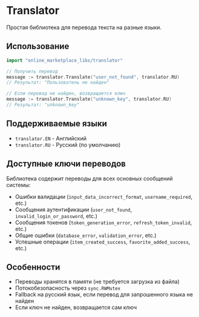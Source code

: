 # Translator

Простая библиотека для перевода текста на разные языки.

## Использование

```go
import "online_marketplace_libs/translator"

// Получить перевод
message := translator.Translate("user_not_found", translator.RU)
// Результат: "Пользователь не найден"

// Если перевод не найден, возвращается ключ
message := translator.Translate("unknown_key", translator.RU)
// Результат: "unknown_key"
```

## Поддерживаемые языки

- `translator.EN` - Английский
- `translator.RU` - Русский (по умолчанию)

## Доступные ключи переводов

Библиотека содержит переводы для всех основных сообщений системы:

- Ошибки валидации (`input_data_incorrect_format`, `username_required`, etc.)
- Сообщения аутентификации (`user_not_found`, `invalid_login_or_password`, etc.)
- Сообщения токенов (`token_generation_error`, `refresh_token_invalid`, etc.)
- Общие ошибки (`database_error`, `validation_error`, etc.)
- Успешные операции (`item_created_success`, `favorite_added_success`, etc.)

## Особенности

- Переводы хранятся в памяти (не требуется загрузка из файла)
- Потокобезопасность через `sync.RWMutex`
- Fallback на русский язык, если перевод для запрошенного языка не найден
- Если ключ не найден, возвращается сам ключ 